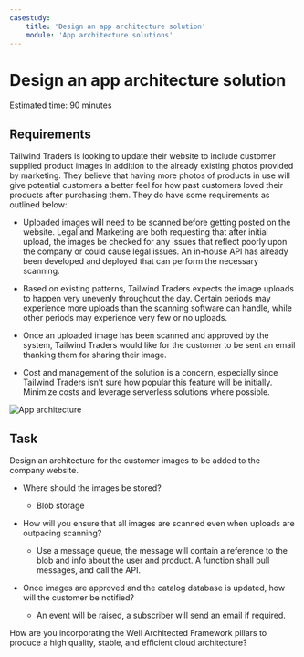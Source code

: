 ```yaml
---
casestudy:
    title: 'Design an app architecture solution'
    module: 'App architecture solutions'
---
```

# Design an app architecture solution

Estimated time: 90 minutes

## Requirements

Tailwind Traders is looking to update their website to include customer supplied product images in addition to the already existing photos provided by marketing. They believe that having more photos of products in use will give potential customers a better feel for how past customers loved their products after purchasing them. They do have some requirements as outlined below:

* Uploaded images will need to be scanned before getting posted on the website. Legal and Marketing are both requesting that after initial upload, the images be checked for any issues that reflect poorly upon the company or could cause legal issues. An in-house API has already been developed and deployed that can perform the necessary scanning. 

* Based on existing patterns, Tailwind Traders expects the image uploads to happen very unevenly throughout the day. Certain periods may experience more uploads than the scanning software can handle, while other periods may experience very few or no uploads.

* Once an uploaded image has been scanned and approved by the system, Tailwind Traders would like for the customer to be sent an email thanking them for sharing their image.

* Cost and management of the solution is a concern, especially since Tailwind Traders isn’t sure how popular this feature will be initially. Minimize costs and leverage serverless solutions where possible.

 

![App architecture](media/Apparchitecture.png)

 

## Task

Design an architecture for the customer images to be added to the company website. 

* Where should the images be stored?  
  * Blob storage

* How will you ensure that all images are scanned even when uploads are outpacing scanning?
  * Use a message queue, the message will contain a reference to the blob and info about the user and product. A function shall pull messages, and call the API.

* Once images are approved and the catalog database is updated, how will the customer be notified? 
  * An event will be raised, a subscriber will send an email if required.

How are you incorporating the Well Architected Framework pillars to produce a high quality, stable, and efficient cloud architecture?

 
